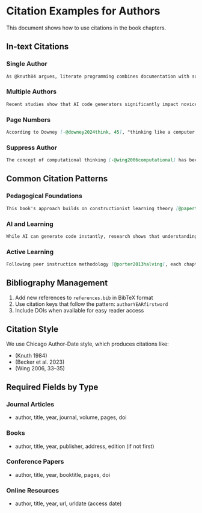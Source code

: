 # Citation Examples for Authors

This document shows how to use citations in the book chapters.

## In-text Citations

### Single Author
```markdown
As @knuth84 argues, literate programming combines documentation with source code.
```

### Multiple Authors
```markdown
Recent studies show that AI code generators significantly impact novice learners [@kazemitabaar2023studying; @becker2023teaching].
```

### Page Numbers
```markdown
According to Downey [-@downey2024think, 45], "thinking like a computer scientist" involves...
```

### Suppress Author
```markdown
The concept of computational thinking [-@wing2006computational] has become central to CS education.
```

## Common Citation Patterns

### Pedagogical Foundations
```markdown
This book's approach builds on constructionist learning theory [@papert1980mindstorms] and recent research on AI in education [@denny2024computing].
```

### AI and Learning
```markdown
While AI can generate code instantly, research shows that understanding remains crucial for learning [@becker2023teaching; @macneil2023experiences].
```

### Active Learning
```markdown
Following peer instruction methodology [@porter2013halving], each chapter includes...
```

## Bibliography Management

1. Add new references to `references.bib` in BibTeX format
2. Use citation keys that follow the pattern: `authorYEARfirstword`
3. Include DOIs when available for easy reader access

## Citation Style

We use Chicago Author-Date style, which produces citations like:
- (Knuth 1984)
- (Becker et al. 2023)
- (Wing 2006, 33–35)

## Required Fields by Type

### Journal Articles
- author, title, year, journal, volume, pages, doi

### Books  
- author, title, year, publisher, address, edition (if not first)

### Conference Papers
- author, title, year, booktitle, pages, doi

### Online Resources
- author, title, year, url, urldate (access date)